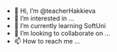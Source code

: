 - 👋 Hi, I’m @teacherHakkieva
- 👀 I’m interested in ...
- 🌱 I’m currently learning SoftUni
- 💞️ I’m looking to collaborate on ...
- 📫 How to reach me ...

<!---
teacherHakkieva/teacherHakkieva is a ✨ special ✨ repository because its `README.md` (this file) appears on your GitHub profile.
You can click the Preview link to take a look at your changes.
--->
